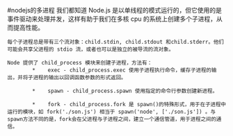 #nodejs的多进程
    我们都知道 Node.js 是以单线程的模式运行的，但它使用的是事件驱动来处理并发，这样有助于我们在多核 cpu 的系统上创建多个子进程，从而提高性能。

    每个子进程总是带有三个流对象：child.stdin, child.stdout 和child.stderr。他们可能会共享父进程的 stdio 流，或者也可以是独立的被导流的流对象。

    Node 提供了 child_process 模块来创建子进程，方法有：
            *    exec - child_process.exec 使用子进程执行命令，缓存子进程的输出，并将子进程的输出以回调函数参数的形式返回。

            *    spawn - child_process.spawn 使用指定的命令行参数创建新进程。

            *    fork - child_process.fork 是 spawn()的特殊形式，用于在子进程中运行的模块，如 fork('./son.js') 相当于 spawn('node', ['./son.js']) 。与spawn方法不同的是，fork会在父进程与子进程之间，建立一个通信管道，用于进程之间的通信。